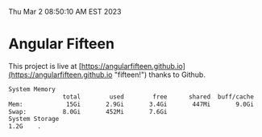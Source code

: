 Thu Mar  2 08:50:10 AM EST 2023

# Angular Fifteen


This project is live at [https://angularfifteen.github.io](https://angularfifteen.github.io "fifteen!") thanks to Github.

```bash
System Memory
               total        used        free      shared  buff/cache   available
Mem:            15Gi       2.9Gi       3.4Gi       447Mi       9.0Gi        11Gi
Swap:          8.0Gi       452Mi       7.6Gi
System Storage
1.2G	.
```
```bash
